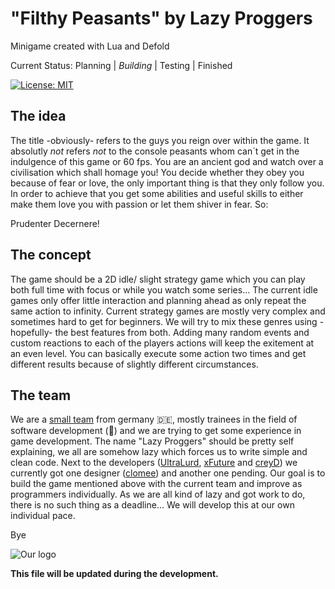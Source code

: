 # "Filthy Peasants" by Lazy Proggers

Minigame created with Lua and Defold

Current Status: Planning | *Building* | Testing | Finished

[![License: MIT](https://img.shields.io/badge/License-MIT-yellow.svg)](https://opensource.org/licenses/MIT)

## The idea

The title -obviously- refers to the guys you reign over within the game. It absolutly *not* refers *not* to the console peasants whom can´t get in the indulgence of this game or 60 fps.
You are an ancient god and watch over a civilisation which shall homage you! You decide whether they obey you because of fear or love, the only important thing is that they only follow you. In order to achieve that you get some abilities and useful skills to either make them love you with passion or let them shiver in fear. So:

Prudenter Decernere!

## The concept

The game should be a 2D idle/ slight strategy game which you can play both full time with focus or while you watch some series...
The current idle games only offer little interaction and planning ahead as only repeat the same action to infinity. Current strategy games are mostly very complex and sometimes hard to get for beginners. We will try to mix these genres using -hopefully- the best features from both. Adding many random events and custom reactions to each of the players actions will keep the exitement at an even level. You can basically execute some action two times and get different results because of slightly different circumstances.

## The team

We are a [small team](https://github.com/LazyProggers) from germany :de:, mostly trainees in the field of software development (:beginner:) and we are trying to get some experience in game development. The name "Lazy Proggers" should be pretty self explaining, we all are somehow lazy which forces us to write simple and clean code. Next to the developers ([UltraLurd](https://github.com/UltraLurd), [xFuture](https://github.com/xFuture603) and [creyD](https://github.com/creyD)) we currently got one designer ([clomee](https://github.com/clomee)) and another one pending. Our goal is to build the game mentioned above with the current team and improve as programmers individually. As we are all kind of lazy and got work to do, there is no such thing as a deadline... We will develop this at our own individual pace.

Bye

![Our logo](https://github.com/creyD/project_zero/blob/master/docs/company_logo/Schnabeltier.jpg)

**This file will be updated during the development.**
